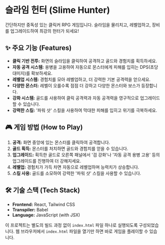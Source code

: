 # 슬라임 헌터 (Slime Hunter)

간단하지만 중독성 있는 클릭커 RPG 게임입니다. 슬라임을 물리치고, 레벨업하고, 장비를 업그레이드하여 최강의 헌터가 되세요!

## ✨ 주요 기능 (Features)

*   **클릭 기반 전투:** 화면의 슬라임을 클릭하여 공격하고 골드와 경험치를 획득하세요.
*   **자동 공격 시스템:** 용병을 고용하여 자동으로 몬스터에게 피해를 입히는 DPS(초당 대미지)를 확보하세요.
*   **레벨업 시스템:** 경험치를 모아 레벨업하고, 더 강력한 기본 공격력을 얻으세요.
*   **다양한 몬스터:** 레벨이 오를수록 점점 더 강하고 다양한 몬스터와 보스가 등장합니다.
*   **강화 시스템:** 골드를 사용하여 클릭 공격력과 자동 공격력을 영구적으로 업그레이드할 수 있습니다.
*   **강력한 스킬:** '파워 샷' 스킬을 사용하여 막대한 피해를 입히고 위기를 극복하세요.

## 🎮 게임 방법 (How to Play)

1.  **공격:** 화면 중앙에 있는 몬스터를 클릭하여 공격합니다.
2.  **골드 획득:** 몬스터를 처치하면 골드와 경험치를 얻을 수 있습니다.
3.  **업그레이드:** 획득한 골드로 오른쪽 패널에서 '검 강화'나 '자동 공격 용병 고용' 등의 업그레이드를 진행하여 더 강해지세요.
4.  **레벨업:** 경험치가 가득 차면 자동으로 레벨업하며 능력치가 상승합니다.
5.  **스킬 사용:** 골드를 소모하여 강력한 '파워 샷' 스킬을 사용할 수 있습니다.

## 🛠️ 기술 스택 (Tech Stack)

*   **Frontend:** React, Tailwind CSS
*   **Transpiler:** Babel
*   **Language:** JavaScript (with JSX)

이 프로젝트는 별도의 빌드 과정 없이 `index.html` 파일 하나로 실행되도록 구성되었습니다. 웹 브라우저에서 `index.html` 파일을 열기만 하면 바로 게임을 플레이할 수 있습니다.